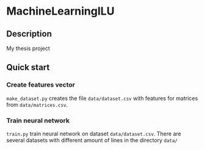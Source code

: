 # MachineLearningILU
## Description
My thesis project
## Quick start
### Create features vector
`make_dataset.py` creates the file `data/dataset.csv` with features for matrices from `data/matrices.csv`.

### Train neural network
`train.py` train neural network on dataset `data/dataset.csv`. There are several datasets with different amount of lines in the directory `data/`